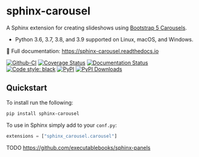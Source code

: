 # sphinx-carousel

A Sphinx extension for creating slideshows using
[Bootstrap 5 Carousels](https://getbootstrap.com/docs/5.1/components/carousel/).

* Python 3.6, 3.7, 3.8, and 3.9 supported on Linux, macOS, and Windows.

📖 Full documentation: https://sphinx-carousel.readthedocs.io

[![Github-CI][github-ci]][github-link]
[![Coverage Status][codecov-badge]][codecov-link]
[![Documentation Status][rtd-badge]][rtd-link]
[![Code style: black][black-badge]][black-link]
[![PyPI][pypi-badge]][pypi-link]
[![PyPI Downloads][pypi-dl-badge]][pypi-dl-link]

[github-ci]: https://github.com/Robpol86/sphinx-carousel/actions/workflows/ci.yml/badge.svg?branch=main
[github-link]: https://github.com/Robpol86/sphinx-carousel/actions/workflows/ci.yml
[codecov-badge]: https://codecov.io/gh/Robpol86/sphinx-carousel/branch/main/graph/badge.svg
[codecov-link]: https://codecov.io/gh/Robpol86/sphinx-carousel
[rtd-badge]: https://readthedocs.org/projects/sphinx-carousel/badge/?version=latest
[rtd-link]: https://sphinx-carousel.readthedocs.io/en/latest/?badge=latest
[black-badge]: https://img.shields.io/badge/code%20style-black-000000.svg
[black-link]: https://github.com/ambv/black
[pypi-badge]: https://img.shields.io/pypi/v/sphinx-carousel.svg
[pypi-link]: https://pypi.org/project/sphinx-carousel
[pypi-dl-badge]: https://img.shields.io/pypi/dw/sphinx-carousel?label=pypi%20downloads
[pypi-dl-link]: https://pypistats.org/packages/sphinx-carousel

## Quickstart

To install run the following:

```bash
pip install sphinx-carousel
```

To use in Sphinx simply add to your `conf.py`:

```python
extensions = ["sphinx_carousel.carousel"]
```

TODO https://github.com/executablebooks/sphinx-panels
